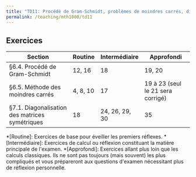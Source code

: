 ```yaml
---
title: "TD11: Procédé de Gram-Schmidt, problèmes de moindres carrés, diagonalisation des matrices symétriques"
permalink: /teaching/mth1008/td11
---
```


## Exercices

| Section                                        | Routine  | Intermédiaire  | Approfondi                        |
| ---------------------------------------------- | -------- | -------------- | --------------------------------- |
| §6.4. Procédé de Gram-Schmidt                  | 12, 16   | 18             | 19, 20                            |
| §6.5. Méthode des moindres carrés              | 4, 8, 10 | 17             | 19 à 23 (seul le 21 sera corrigé) |
| §7.1. Diagonalisation des matrices symétriques | 18       | 24, 26, 29, 30 | 35                                |

*[Routine]: Exercices de base pour éveiller les premiers réflexes.
*[Intermédiaire]: Exercices de calcul ou réflexion constituant la matière principale de l'examen.
*[Approfondi]: Exercices allant plus loin que les calculs classiques. Ils ne sont pas toujours (mais souvent) les plus compliqués et vous prépareront aux questions d'examen nécessitant plus de réflexion personnelle.
